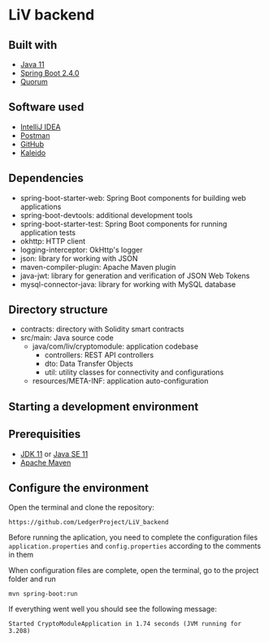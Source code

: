 # LiV backend
## Built with
* [Java 11](https://www.java.com/en/)
* [Spring Boot 2.4.0](https://spring.io/)
* [Quorum](https://consensys.net/quorum/)

## Software used
* [IntelliJ IDEA](https://www.jetbrains.com/idea/)
* [Postman](https://www.postman.com/)
* [GitHub](https://github.com/)
* [Kaleido](https://www.kaleido.io/)

## Dependencies
* spring-boot-starter-web: Spring Boot components for building web applications
* spring-boot-devtools: additional development tools
* spring-boot-starter-test: Spring Boot components for running application tests
* okhttp: HTTP client
* logging-interceptor: OkHttp's logger
* json: library for working with JSON
* maven-compiler-plugin: Apache Maven plugin
* java-jwt: library for generation and verification of JSON Web Tokens
* mysql-connector-java: library for working with MySQL database

## Directory structure
* contracts: directory with Solidity smart contracts
* src/main: Java source code
    * java/com/liv/cryptomodule: application codebase
        * controllers: REST API controllers
        * dto: Data Transfer Objects
        * util: utility classes for connectivity and configurations
    * resources/META-INF: application auto-configuration
    
## Starting a development environment
## Prerequisities
* [JDK 11](https://www.oracle.com/java/technologies/javase-jdk11-downloads.html) or [Java SE 11](https://www.oracle.com/java/technologies/javase-downloads.html)
* [Apache Maven](https://maven.apache.org/install.html)

## Configure the environment
Open the terminal and clone the repository:

`https://github.com/LedgerProject/LiV_backend`

Before running the aplication, you need to complete the configuration files `application.properties` and `config.properties` according to the comments in them

When configuration files are complete, open the terminal, go to the project folder and run

`mvn spring-boot:run`

If everything went well you should see the following message:

`Started CryptoModuleApplication in 1.74 seconds (JVM running for 3.208)`
